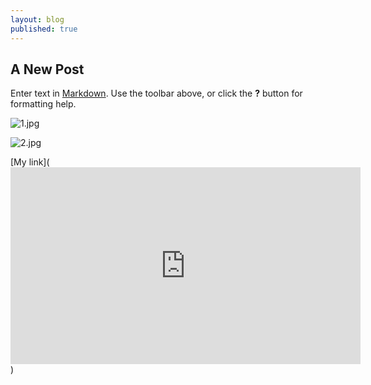 ```yaml
---
layout: blog
published: true
---
```

## A New Post

Enter text in [Markdown](http://daringfireball.net/projects/markdown/). Use the toolbar above, or click the **?** button for formatting help.


![1.jpg]({{site.baseurl}}/assets/img/1.jpg)

![2.jpg]({{site.baseurl}}/assets/img/2.jpg)


[My link](<iframe width="560" height="315" src="https://www.youtube.com/embed/ekzq4vWdAIY" frameborder="0" allow="autoplay; encrypted-media" allowfullscreen></iframe>)
